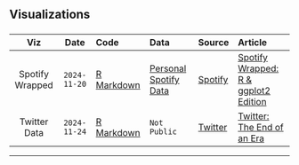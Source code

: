 ## Visualizations

### 

| Viz | Date | Code | Data | Source | Article
| :---: | :---: | :--- | :--- | :--- | :---|
| Spotify Wrapped | `2024-11-20` | [R Markdown](https://github.com/colebaril/dataviz/blob/main/twitter/Twitter.Rmd) | [Personal Spotify Data]([data/2024/2024-01-09/readme.md](https://github.com/colebaril/dataviz/tree/main/spotify-wrapped/Data)) | [Spotify](https://open.spotify.com/) | [Spotify Wrapped: R & ggplot2 Edition](https://rpubs.com/colebaril/spotify-wrapped) |
|Twitter Data | `2024-11-24` | [R Markdown]() | `Not Public` | [Twitter](https://developer.x.com/en) | [Twitter: The End of an Era](https://rpubs.com/colebaril/twitter-data) |

***  
